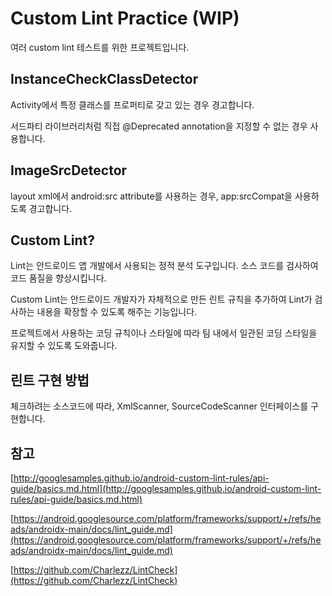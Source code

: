 # Custom Lint Practice (WIP)

여러 custom lint 테스트를 위한 프로젝트입니다.

## InstanceCheckClassDetector

Activity에서 특정 클래스를 프로퍼티로 갖고 있는 경우 경고합니다.

서드파티 라이브러리처럼 직접 @Deprecated annotation을 지정할 수 없는 경우 사용합니다.

## ImageSrcDetector

layout xml에서 android:src attribute를 사용하는 경우, app:srcCompat을 사용하도록 경고합니다.

## Custom Lint?

Lint는 안드로이드 앱 개발에서 사용되는 정적 분석 도구입니다. 소스 코드를 검사하여 코드 품질을 향상시킵니다.

Custom Lint는 안드로이드 개발자가 자체적으로 만든 린트 규칙을 추가하여 Lint가 검사하는 내용을 확장할 수 있도록 해주는 기능입니다.

프로젝트에서 사용하는 코딩 규칙이나 스타일에 따라 팀 내에서 일관된 코딩 스타일을 유지할 수 있도록 도와줍니다.

## 린트 구현 방법

체크하려는 소스코드에 따라, XmlScanner, SourceCodeScanner 인터페이스를 구현합니다.

## 참고

[http://googlesamples.github.io/android-custom-lint-rules/api-guide/basics.md.html](http://googlesamples.github.io/android-custom-lint-rules/api-guide/basics.md.html)

[https://android.googlesource.com/platform/frameworks/support/+/refs/heads/androidx-main/docs/lint_guide.md](https://android.googlesource.com/platform/frameworks/support/+/refs/heads/androidx-main/docs/lint_guide.md)

[https://github.com/Charlezz/LintCheck](https://github.com/Charlezz/LintCheck)